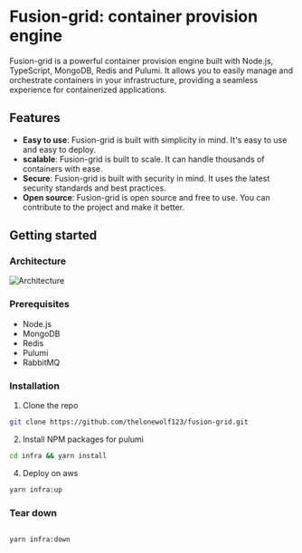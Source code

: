 # Fusion-grid: container provision engine

Fusion-grid is a powerful container provision engine built with Node.js, TypeScript, MongoDB, Redis and Pulumi. It allows you to easily manage and orchestrate containers in your infrastructure, providing a seamless experience for containerized applications.

## Features

-   **Easy to use**: Fusion-grid is built with simplicity in mind. It's easy to use and easy to deploy.
-   **scalable**: Fusion-grid is built to scale. It can handle thousands of containers with ease.
-   **Secure**: Fusion-grid is built with security in mind. It uses the latest security standards and best practices.
-   **Open source**: Fusion-grid is open source and free to use. You can contribute to the project and make it better.

## Getting started

### Architecture

![Architecture](https://raw.githubusercontent.com/thelonewolf123/soul-forge/main/docs/images/architecture.png)

### Prerequisites

-   Node.js
-   MongoDB
-   Redis
-   Pulumi
-   RabbitMQ

### Installation

1. Clone the repo

```sh
git clone https://github.com/thelonewolf123/fusion-grid.git
```

2. Install NPM packages for pulumi

```sh
cd infra && yarn install
```

4. Deploy on aws

```sh
yarn infra:up
```

### Tear down

```sh

yarn infra:down
```
